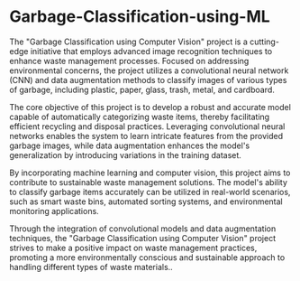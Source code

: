 # Garbage-Classification-using-ML


The "Garbage Classification using Computer Vision" project is a cutting-edge initiative that employs advanced image recognition techniques to enhance waste management processes. Focused on addressing environmental concerns, the project utilizes a convolutional neural network (CNN) and data augmentation methods to classify images of various types of garbage, including plastic, paper, glass, trash, metal, and cardboard.

The core objective of this project is to develop a robust and accurate model capable of automatically categorizing waste items, thereby facilitating efficient recycling and disposal practices. Leveraging convolutional neural networks enables the system to learn intricate features from the provided garbage images, while data augmentation enhances the model's generalization by introducing variations in the training dataset.

By incorporating machine learning and computer vision, this project aims to contribute to sustainable waste management solutions. The model's ability to classify garbage items accurately can be utilized in real-world scenarios, such as smart waste bins, automated sorting systems, and environmental monitoring applications.

Through the integration of convolutional models and data augmentation techniques, the "Garbage Classification using Computer Vision" project strives to make a positive impact on waste management practices, promoting a more environmentally conscious and sustainable approach to handling different types of waste materials..
